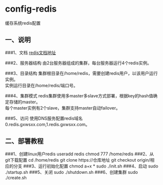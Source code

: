 config-redis
============

缓存系统redis配置

一、说明
---
###1、文档
[redis文档地址](http://redis.io/)

###2、服务器结构
由2台服务器组成的集群，每台服务器运行4个redis实例。<br />

###3、目录结构
集群根目录在/home/redis，需要创建redis用户，以该用户运行实例。<br />
实例运行目录在/home/redis/端口号。

###4、集群模式
redis集群使用多master多slave方式部署，根据key的hash值确定存储的master。<br />
每个master实例有2个slave，集群支持master自动failover。

###5、访问
使用DNS服务配置redis域名0.redis.gxwsxx.com,1.redis.gxwsxx.com。

二、部署教程
---

###1、创建linux用户redis
	useradd redis
	chmod 777 /home/redis
###2、从git下载配置
	cd /home/redis
	git clone https://仓库地址
	git checkout origin/相应的分支
###3、运行初始化配置
	chmod a+x *
	sudo ./init.sh
###4、启动
	sudo ./startup.sh
###5、关闭
	sudo ./shutdown.sh
###6、创建集群
	sudo ./create.sh
